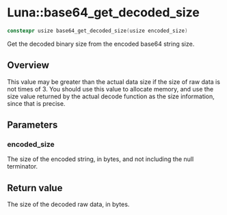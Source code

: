 # Luna::base64_get_decoded_size

```c++
constexpr usize base64_get_decoded_size(usize encoded_size)
```

Get the decoded binary size from the encoded base64 string size. 

## Overview
This value may be greater than the actual data size if the size of raw data is not times of 3. You should use this value to allocate memory, and use the size value returned by the actual decode function as the size information, since that is precise. 

## Parameters
### encoded_size
The size of the encoded string, in bytes, and not including the null terminator. 

## Return value
The size of the decoded raw data, in bytes. 

